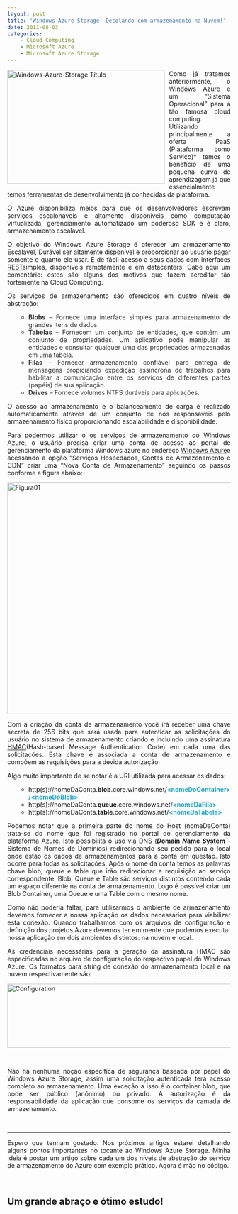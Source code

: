```yaml
---
layout: post
title: 'Windows Azure Storage: Decolando com armazenamento na Nuvem!'
date: 2011-08-03
categories:
    - Cloud Computing
    - Microsoft Azure
    - Microsoft Azure Storage
---
```

<p align="justify"><a href="http://blob.vitormeriat.com.br/images/2011/08/windows-azure-storage-ttulo.png"><img style="background-image:none;padding-left:0;padding-right:0;display:inline;float:left;padding-top:0;border-width:0;margin:0 10px 0 0;" title="Windows-Azure-Storage T&iacute;tulo"   alt="Windows-Azure-Storage T&iacute;tulo" align="left" src="http://blob.vitormeriat.com.br/images/2011/08/windows-azure-storage-ttulo.png" width="355" height="257" /></a>Como já tratamos anteriormente, o Windows Azure é um “Sistema Operacional” para a tão famosa cloud computing. Utilizando principalmente a oferta PaaS (Plataforma como Serviço)* temos o benefício de uma pequena curva de aprendizagem já que essencialmente temos ferramentas de desenvolvimento já conhecidas da plataforma.
<p align="justify">O Azure disponibiliza meios para que os desenvolvedores escrevam serviços escalonáveis e altamente disponíveis como computação virtualizada, gerenciamento automatizado um poderoso SDK e é claro, armazenamento escalável.
<p align="justify">O objetivo do Windows Azure Storage é oferecer um armazenamento Escalável, Durável ser altamente disponível e proporcionar ao usuário pagar somente o quanto ele usar. É de fácil acesso a seus dados com interfaces <a href="http://pt.wikipedia.org/wiki/REST" target="_blank">REST</a>simples, disponíveis remotamente e em datacenters. Cabe aqui um comentário: estes são alguns dos motivos que fazem acreditar tão fortemente na Cloud Computing.</p>
<p><!--more-->
<p align="justify">Os serviços de armazenamento são oferecidos em quatro níveis de abstração:
<ul>
<ul>
<li>
<div align="justify"><font color="#333333"><b>Blobs</b> – Fornece uma interface simples para armazenamento de grandes itens de dados. </font></div>
</li>
<li>
<div align="justify"><font color="#333333"><b>Tabelas</b> – Fornecem um conjunto de entidades, que contêm um conjunto de propriedades. Um aplicativo pode manipular as entidades e consultar qualquer uma das propriedades armazenadas em uma tabela. </font></div>
</li>
<li>
<div align="justify"><font color="#333333"><b>Filas</b> – Fornecer armazenamento confiável para entrega de mensagens propiciando expedição assíncrona de trabalhos para habilitar a comunicação entre os serviços de diferentes partes (papéis) de sua aplicação.</font></div>
</li>
<li>
<div align="justify"><font color="#333333"><b>Drives</b> – Fornece volumes NTFS duráveis para aplicações.</font></div>
</li>
</ul>
</ul>
<p align="justify">O acesso ao armazenamento e o balanceamento de carga é realizado automaticamente através de um conjunto de nós responsáveis pelo armazenamento físico proporcionando escalabilidade e disponibilidade. </p>
<p align="justify">Para podermos utilizar o os serviços de armazenamento do Windows Azure, o usuário precisa criar uma conta de acesso ao portal de gerenciamento da plataforma Windows azure no endereço <a href="http://windows.azure.com" target="_blank">Windows Azure</a>e acessando a opção “Serviços Hospedados, Contas de Armazenamento e CDN” criar uma “Nova Conta de Armazenamento” seguindo os passos conforme a figura abaixo:
<p align="justify"><a href="http://blob.vitormeriat.com.br/images/2011/08/figura01.png"><img style="background-image:none;padding-left:0;padding-right:0;display:block;float:none;margin-left:auto;margin-right:auto;padding-top:0;border-width:0;" title="Figura01"   alt="Figura01" src="http://blob.vitormeriat.com.br/images/2011/08/figura01.png" width="520" height="522" /></a>
<p align="justify">Com a criação da conta de armazenamento você irá receber uma chave secreta de 256 bits que será usada para autenticar as solicitações do usuário no sistema de armazenamento criando e incluindo uma assinatura <a href="http://en.wikipedia.org/wiki/HMAC" target="_blank">HMAC</a>(Hash-based Message Authentication Code) em cada uma das solicitações. Esta chave é associada a conta de armazenamento e compõem as requisições para a devida autorização.
<p align="justify">Algo muito importante de se notar é a URI utilizada para acessar os dados:
<ul>
<ul>
<li>
<div align="justify">http(s)://nomeDaConta.<strong>blob</strong>.core.windows.net/<font color="#22a6cc"><b>&lt;nomeDoContainer&gt;/&lt;nomeDoBlob&gt;</b></font></div>
</li>
<li>
<div align="justify">http(s)://nomeDaConta.<strong>queue</strong>.core.windows.net/<font color="#22a6cc"><b>&lt;nomeDaFila&gt;</b></font></div>
</li>
<li>
<div align="justify">http(s)://nomeDaConta.<strong>table</strong>.core.windows.net/<font color="#22a6cc"><b>&lt;nomeDaTabela&gt;</b></font></div>
</li>
</ul>
</ul>
<p align="justify">Podemos notar que a primeira parte do nome do Host (nomeDaConta) trata-se do nome que foi registrado no portal de gerenciamento da plataforma Azure. Isto possibilita o uso via DNS (<b><i>D</i>omain <i>N</i>ame <i>S</i>ystem</b> - Sistema de Nomes de Domínios) redirecionando seu pedido para o local onde estão os dados de armazenamentos para a conta em questão. Isto ocorre para todas as solicitações. Após o nome da conta temos as palavras chave blob, queue e table que irão redirecionar a requisição ao serviço correspondente. Blob, Queue e Table são serviços distintos contendo cada um espaço diferente na conta de armazenamento. Logo é possível criar um Blob Container, uma Queue e uma Table com o mesmo nome.</p>
<p align="justify"><u></u></p>
<p align="justify">Como não poderia faltar, para utilizarmos o ambiente de armazenamento devemos fornecer a nossa aplicação os dados necessários para viabilizar esta conexão. Quando trabalhamos com os arquivos de configuração e definição dos projetos Azure devemos ter em mente que podemos executar nossa aplicação em dois ambientes distintos: na nuvem e local.
<p align="justify">As credenciais necessárias para a geração da assinatura HMAC são especificadas no arquivo de configuração do respectivo papel do Windows Azure. Os formatos para string de conexão do armazenamento local e na nuvem respectivamente são:
<p><a href="http://blob.vitormeriat.com.br/images/2011/08/configuration.png"><img style="background-image:none;padding-left:0;padding-right:0;display:inline;padding-top:0;border-width:0;" title="Configuration"   alt="Configuration" src="http://blob.vitormeriat.com.br/images/2011/08/configuration.png" width="570" height="144" /></a></p>
<pre>&nbsp;</pre>
<p align="justify">Não há nenhuma noção específica de segurança baseada por papel do Windows Azure Storage, assim uma solicitação autenticada terá acesso completo ao armazenamento. Uma exceção a isso é o container blob, que pode ser público (anônimo) ou privado. A autorização é da responsabilidade da aplicação que consome os serviços da camada de armazenamento.</p>
<p align="justify">&nbsp;</p>
<hr />
<p align="justify">Espero que tenham gostado. Nos próximos artigos estarei detalhando alguns pontos importantes no tocante ao Windows Azure Storage. Minha ideia é postar um artigo sobre cada um dos níveis de abstração do serviço de armazenamento do Azure com exemplo prático. Agora é mão no código.</p>
<p align="justify">&nbsp;</p>
<h2>Um grande abraço e ótimo estudo!</h2>
